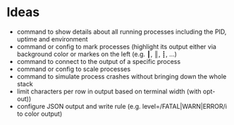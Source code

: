 # Ideas
- command to show details about all running processes including the PID, uptime and environment
- command or config to mark processes (highlight its output either via background color or markes on the left (e.g. ┃, ║, ┋, …)
- command to connect to the output of a specific process
- command or config to scale processes
- command to simulate process crashes without bringing down the whole stack
- limit characters per row in output based on terminal width (with opt-out))
- configure JSON output and write rule (e.g. level=/FATAL|WARN|ERROR/i to color output)